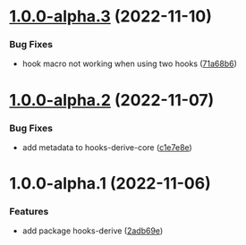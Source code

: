 # [1.0.0-alpha.3](https://github.com/frender-rs/hooks/compare/hooks-derive-core-v1.0.0-alpha.2...hooks-derive-core-v1.0.0-alpha.3) (2022-11-10)


### Bug Fixes

* hook macro not working when using two hooks ([71a68b6](https://github.com/frender-rs/hooks/commit/71a68b6a39144e8ef31e1f2f0821d777177626de))

# [1.0.0-alpha.2](https://github.com/frender-rs/hooks/compare/hooks-derive-core-v1.0.0-alpha.1...hooks-derive-core-v1.0.0-alpha.2) (2022-11-07)


### Bug Fixes

* add metadata to hooks-derive-core ([c1e7e8e](https://github.com/frender-rs/hooks/commit/c1e7e8e6f093d35f6fa7c97b6f268da91233b46b))

# 1.0.0-alpha.1 (2022-11-06)


### Features

* add package hooks-derive ([2adb69e](https://github.com/frender-rs/hooks/commit/2adb69e75ef3fa2bb135bed40ded7a235a32a422))
